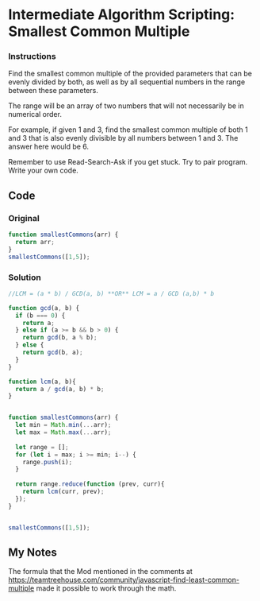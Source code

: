 # Intermediate Algorithm Scripting: Smallest Common Multiple

### Instructions

Find the smallest common multiple of the provided parameters that can be evenly divided by both, as well as by all sequential numbers in the range between these parameters.

The range will be an array of two numbers that will not necessarily be in numerical order.

For example, if given 1 and 3, find the smallest common multiple of both 1 and 3 that is also evenly divisible by all numbers between 1 and 3. The answer here would be 6.

Remember to use Read-Search-Ask if you get stuck. Try to pair program. Write your own code.

## Code

### Original

```javascript
function smallestCommons(arr) {
  return arr;
}
smallestCommons([1,5]);
```

### Solution

```javascript
//LCM = (a * b) / GCD(a, b) **OR** LCM = a / GCD (a,b) * b

function gcd(a, b) {
  if (b === 0) {
    return a;
  } else if (a >= b && b > 0) {
    return gcd(b, a % b);
  } else {
    return gcd(b, a);
  }
}

function lcm(a, b){
  return a / gcd(a, b) * b;
}


function smallestCommons(arr) {
  let min = Math.min(...arr);
  let max = Math.max(...arr);
  
  let range = [];
  for (let i = max; i >= min; i--) {
    range.push(i);
  }
  
  return range.reduce(function (prev, curr){
    return lcm(curr, prev);
  });
}


smallestCommons([1,5]);
```

## My Notes

The formula that the Mod mentioned in the comments at https://teamtreehouse.com/community/javascript-find-least-common-multiple made it possible to work through the math.
